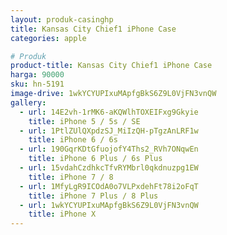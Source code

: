 ```yaml
---
layout: produk-casinghp
title: Kansas City Chief1 iPhone Case
categories: apple

# Produk
product-title: Kansas City Chief1 iPhone Case
harga: 90000
sku: hn-5191
image-drive: 1wkYCYUPIxuMApfgBkS6Z9L0VjFN3vnQW
gallery:
  - url: 14E2vh-1rMK6-aKQWlhTOXEIFxg9Gkyie
    title: iPhone 5 / 5s / SE
  - url: 1PtlZUlQXpdzSJ_MiIzQH-pTgzAnLRF1w
    title: iPhone 6 / 6s
  - url: 190GqrKDtGfuojofY4Ths2_RVh7ONqwEn
    title: iPhone 6 Plus / 6s Plus
  - url: 15vdahCzdhkcTfvRYMbrl0qkdnuzpg1EW
    title: iPhone 7 / 8
  - url: 1MfyLgR9ICOdA0o7VLPxdehFt78i2oFqT
    title: iPhone 7 Plus / 8 Plus
  - url: 1wkYCYUPIxuMApfgBkS6Z9L0VjFN3vnQW
    title: iPhone X
---
```

